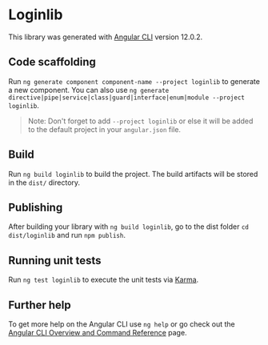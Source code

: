 # Loginlib

This library was generated with [Angular CLI](https://github.com/angular/angular-cli) version 12.0.2.

## Code scaffolding

Run `ng generate component component-name --project loginlib` to generate a new component. You can also use `ng generate directive|pipe|service|class|guard|interface|enum|module --project loginlib`.
> Note: Don't forget to add `--project loginlib` or else it will be added to the default project in your `angular.json` file. 

## Build

Run `ng build loginlib` to build the project. The build artifacts will be stored in the `dist/` directory.

## Publishing

After building your library with `ng build loginlib`, go to the dist folder `cd dist/loginlib` and run `npm publish`.

## Running unit tests

Run `ng test loginlib` to execute the unit tests via [Karma](https://karma-runner.github.io).

## Further help

To get more help on the Angular CLI use `ng help` or go check out the [Angular CLI Overview and Command Reference](https://angular.io/cli) page.
